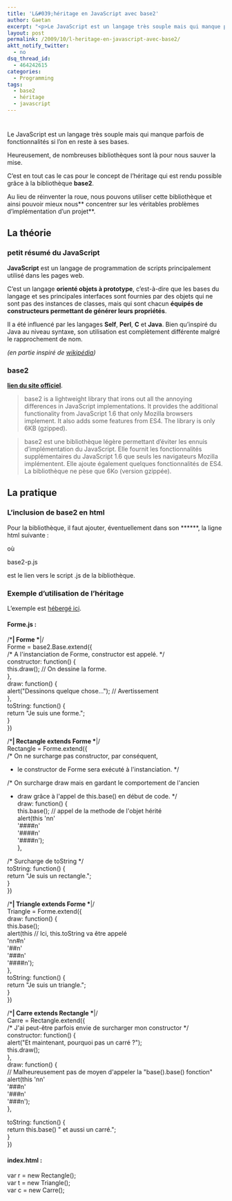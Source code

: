 ```yaml
---
title: 'L&#039;héritage en JavaScript avec base2'
author: Gaetan
excerpt: "<p>Le JavaScript est un langage très souple mais qui manque parfois de fonctionnalités si l'on en reste à ses bases.</p> <p>Heureusement, de nombreuses bibliothèques sont là pour nous sauver la mise.</p> <p>C'est en tout cas le cas pour le concept de l'héritage qui est rendu possible grâce à la bibliothèque <strong>base2</strong>.</p> <p>Au lieu de réinventer la roue, nous pouvons utiliser cette bibliothèque et ainsi pouvoir mieux nous<strong> concentrer sur les véritables problèmes d'implémentation d'un projet</strong>.</p>"
layout: post
permalink: /2009/10/l-heritage-en-javascript-avec-base2/
aktt_notify_twitter:
  - no
dsq_thread_id:
  - 464242615
categories:
  - Programming
tags:
  - base2
  - héritage
  - javascript
---
```

# 

Le JavaScript est un langage très souple mais qui manque parfois de fonctionnalités si l’on en reste à ses bases.

Heureusement, de nombreuses bibliothèques sont là pour nous sauver la mise.

C’est en tout cas le cas pour le concept de l’héritage qui est rendu possible grâce à la bibliothèque **base2**.

Au lieu de réinventer la roue, nous pouvons utiliser cette bibliothèque et ainsi pouvoir mieux nous** concentrer sur les véritables problèmes d’implémentation d’un projet**.



## La théorie

### petit résumé du JavaScript

**JavaScript** est un langage de programmation de scripts principalement utilisé dans les pages web.

C’est un langage **orienté objets à prototype**, c’est-à-dire que les bases du langage et ses principales interfaces sont fournies par des objets qui ne sont pas des instances de classes, mais qui sont chacun **équipés de constructeurs permettant de générer leurs propriétés**.

Il a été influencé par les langages **Self**, **Perl**, **C** et **Java**. Bien qu’inspiré du Java au niveau syntaxe, son utilisation est complètement différente malgré le rapprochement de nom.

*(en partie inspiré de [wikipédia][1])*

 [1]: http://fr.wikipedia.org/wiki/JavaScript

### base2

**[lien du site officiel][2]**.

 [2]: http://code.google.com/p/base2/

> base2 is a lightweight library that irons out all the annoying differences in JavaScript implementations. It provides the additional functionality from JavaScript 1.6 that only Mozilla browsers implement. It also adds some features from ES4. The library is only 6KB (gzipped).

> base2 est une bibliothèque légère permettant d’éviter les ennuis d’implémentation du JavaScript. Elle fournit les fonctionnalités supplémentaires du JavaScript 1.6 que seuls les navigateurs Mozilla implémentent. Elle ajoute également quelques fonctionnalités de ES4. La bibliothèque ne pèse que 6Ko (version gzippée).

## La pratique

### L’inclusion de base2 en html

Pour la bibliothèque, il faut ajouter, éventuellement dans son ******, la ligne html suivante :



où

base2-p.js

est le lien vers le script .js de la bibliothèque.

### Exemple d’utilisation de l’héritage

L’exemple est [hébergé ici][3].

 [3]: http://greweb.fr/demo/js-heritage/

#### Forme.js :

/\***| Forme \***|/  
Forme = base2.Base.extend({  
/* A l'instanciation de Forme, constructor est appelé. */  
constructor: function() {  
this.draw(); // On dessine la forme.  
},  
draw: function() {  
alert("Dessinons quelque chose..."); // Avertissement  
},  
toString: function() {  
return "Je suis une forme.";  
}  
})  
  
/\***| Rectangle extends Forme \***|/  
Rectangle = Forme.extend({  
/* On ne surcharge pas constructor, par conséquent,  
* le constructor de Forme sera exécuté à l'instanciation. */  
  
/* On surcharge draw mais en gardant le comportement de l'ancien  
* draw grâce à l'appel de this.base() en début de code. */  
draw: function() {  
this.base(); // appel de la methode de l'objet hérité  
alert(this 'nn'   
'####n'   
'####n'   
'####n');  
},  
  
/* Surcharge de toString */  
toString: function() {  
return "Je suis un rectangle.";  
}  
})  
  
/\***| Triangle extends Forme \***|/  
Triangle = Forme.extend({  
draw: function() {  
this.base();  
alert(this  // Ici, this.toString va être appelé  
'nn#n'   
'##n'   
'###n'   
'####n');  
},  
toString: function() {  
return "Je suis un triangle.";  
}  
})  
  
/\***| Carre extends Rectangle \***|/  
Carre = Rectangle.extend({  
/* J'ai peut-être parfois envie de surcharger mon constructor */  
constructor: function() {  
alert("Et maintenant, pourquoi pas un carré ?");  
this.draw();  
},  
draw: function() {  
// Malheureusement pas de moyen d'appeler la "base().base() fonction"  
alert(this 'nn'   
'###n'   
'###n'   
'###n');  
},  
  
toString: function() {  
return this.base() " et aussi un carré.";  
}  
})

#### index.html :

  
  
  
  
  
  
  
var r = new Rectangle();  
var t = new Triangle();  
var c = new Carre();  
  
  
